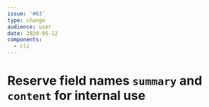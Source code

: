 ```yaml
---
issue: '#63'
type: change
audience: user
date: 2020-05-12
components:
  - cli
---
```

# Reserve field names `summary` and `content` for internal use
